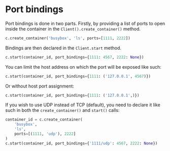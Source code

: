 # Port bindings
Port bindings is done in two parts. Firstly, by providing a list of ports to
open inside the container in the `Client().create_container()` method.

```python
c.create_container('busybox', 'ls', ports=[1111, 2222])
```

Bindings are then declared in the `Client.start` method.

```python
c.start(container_id, port_bindings={1111: 4567, 2222: None})
```

You can limit the host address on which the port will be exposed like such:

```python
c.start(container_id, port_bindings={1111: ('127.0.0.1', 4567)})
```

Or without host port assignment:

```python
c.start(container_id, port_bindings={1111: ('127.0.0.1',)})
```

If you wish to use UDP instead of TCP (default), you need to declare it
like such in both the `create_container()` and `start()` calls:

```python
container_id = c.create_container(
	'busybox', 
	'ls', 
	ports=[(1111, 'udp'), 2222]
)
c.start(container_id, port_bindings={'1111/udp': 4567, 2222: None})
```

